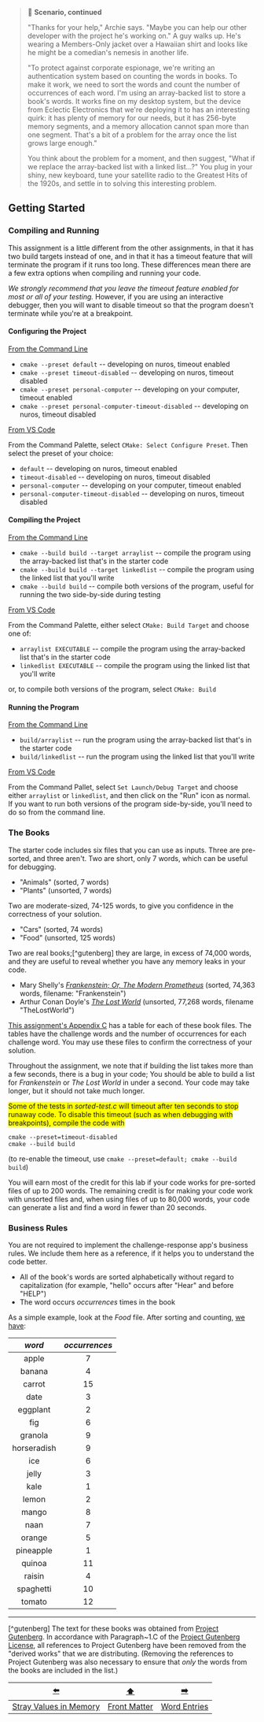 > 📇 **Scenario, continued**
>
> "Thanks for your help," Archie says.
> "Maybe you can help our other developer with the project he's working on."
> A guy walks up.
> He's wearing a Members-Only jacket over a Hawaiian shirt and looks like he might be a comedian's nemesis in another life.
>
> "To protect against corporate espionage, we're writing an authentication system based on counting the words in books.
> To make it work, we need to sort the words and count the number of occurrences of each word.
> I'm using an array-backed list to store a book's words.
> It works fine on my desktop system, but the device from Eclectic Electronics that we're deploying it to has an interesting quirk:
> it has plenty of memory for our needs, but it has 256-byte memory segments, and a memory allocation cannot span more than one segment.
> That's a bit of a problem for the array once the list grows large enough."
>
> You think about the problem for a moment, and then suggest, "What if we replace the array-backed list with a linked list...?"
> You plug in your shiny, new keyboard, tune your satellite radio to the Greatest Hits of the 1920s, and settle in to solving this interesting problem.

## Getting Started

### Compiling and Running

This assignment is a little different from the other assignments, in that it has two build targets instead of one,
and in that it has a timeout feature that will terminate the program if it runs too long.
These differences mean there are a few extra options when compiling and running your code.

*We strongly recommend that you leave the timeout feature enabled for most or all of your testing.*
However, if you are using an interactive debugger, then you will want to disable timeout so that the program doesn't terminate while you're at a breakpoint.

#### Configuring the Project

<u>From the Command Line</u>

- `cmake --preset default` -- developing on nuros, timeout enabled
- `cmake --preset timeout-disabled` -- developing on nuros, timeout disabled
- `cmake --preset personal-computer` -- developing on your computer, timeout enabled
- `cmake --preset personal-computer-timeout-disabled` -- developing on nuros, timeout disabled

<u>From VS Code</u>

From the Command Palette, select `CMake: Select Configure Preset`. Then select the preset of your choice:

- `default` -- developing on nuros, timeout enabled
- `timeout-disabled` -- developing on nuros, timeout disabled
- `personal-computer` -- developing on your computer, timeout enabled
- `personal-computer-timeout-disabled` -- developing on nuros, timeout disabled

#### Compiling the Project

<u>From the Command Line</u>

- `cmake --build build --target arraylist` -- compile the program using the array-backed list that's in the starter code
- `cmake --build build --target linkedlist` -- compile the program using the linked list that you'll write
- `cmake --build build` -- compile both versions of the program, useful for running the two side-by-side during testing

<u>From VS Code</u>

From the Command Palette, either select `CMake: Build Target` and choose one of:

- `arraylist EXECUTABLE` -- compile the program using the array-backed list that's in the starter code
- `linkedlist EXECUTABLE` -- compile the program using the linked list that you'll write

or, to compile both versions of the program, select `CMake: Build`

#### Running the Program

<u>From the Command Line</u>

- `build/arraylist` -- run the program using the array-backed list that's in the starter code
- `build/linkedlist` -- run the program using the linked list that you'll write

<u>From VS Code</u>

From the Command Pallet, select `Set Launch/Debug Target` and choose either `arraylist` or `linkedlist`, and then click on the "Run" icon as normal.
If you want to run both versions of the program side-by-side, you'll need to do so from the command line.

### The Books

The starter code includes six files that you can use as inputs.
Three are pre-sorted, and three aren't.
Two are short, only 7 words, which can be useful for debugging.
- "Animals"  (sorted, 7 words)
- "Plants" (unsorted, 7 words)

Two are moderate-sized, 74-125 words, to give you confidence in the correctness of your solution.
- "Cars"   (sorted,  74 words)
- "Food" (unsorted, 125 words)

Two are real books;[^gutenberg] they are large, in excess of 74,000 words, and they are useful to reveal whether you have any memory leaks in your code.
- Mary Shelly's [*Frankenstein; Or, The Modern Prometheus*](https://www.gutenberg.org/ebooks/84) (sorted, 74,363 words, filename: "Frankenstein")
- Arthur Conan Doyle's [*The Lost World*](https://www.gutenberg.org/ebooks/139) (unsorted, 77,268 words, filename "TheLostWorld")

[This assignment's Appendix C](CC-word-tables.md) has a table for each of these book files.
The tables have the challenge words and the number of occurrences for each challenge word.
You may use these files to confirm the correctness of your solution.

Throughout the assignment, we note that if building the list takes more than a few seconds, there is a bug in your code;
You should be able to build a list for *Frankenstein* or *The Lost World* in under a second.
Your code may take longer, but it should not take much longer.

<span style="background-color: yellow;">Some of the tests in *sorted-test.c* will timeout after ten seconds to stop runaway code.
To disable this timeout (such as when debugging with breakpoints), compile the code with</span>
```shell
cmake --preset=timeout-disabled
cmake --build build
```
(to re-enable the timeout, use `cmake --preset=default; cmake --build build`)

You will earn most of the credit for this lab if your code works for pre-sorted files of up to 200 words.
The remaining credit is for making your code work with unsorted files and, when using files of up to 80,000 words, your code can generate a list and find a word in fewer than 20 seconds.

### Business Rules

You are not required to implement the challenge-response app's business rules.
We include them here as a reference, if it helps you to understand the code better.

- All of the book's words are sorted alphabetically without regard to capitalization (for example, "hello" occurs after "Hear" and before "HELP")
- The word occurs *occurrences* times in the book

As a simple example, look at the *Food* file.
After sorting and counting, [we have](CC-word-tables.md#food):

|   *word*    | *occurrences* |
|:-----------:|:-------------:|
|    apple    |       7       |
|   banana    |       4       |
|   carrot    |      15       |
|    date     |       3       |
|  eggplant   |       2       |
|     fig     |       6       |
|   granola   |       9       |
| horseradish |       9       |
|     ice     |       6       |
|    jelly    |       3       |
|    kale     |       1       |
|    lemon    |       2       |
|    mango    |       8       |
|    naan     |       7       |
|   orange    |       5       |
|  pineapple  |       1       |
|   quinoa    |      11       |
|   raisin    |       4       |
|  spaghetti  |      10       |
|   tomato    |      12       |

---

[^gutenberg] The text for these books was obtained from [Project Gutenberg](https://www.gutenberg.org/).
In accordance with Paragraph~1.C of the [Project Gutenberg License](https://www.gutenberg.org/policy/license), all references to Project Gutenberg have been removed from the "derived works" that we are distributing.
(Removing the references to Project Gutenberg was also necessary to ensure that *only* the words from the books are included in the list.)

|           [⬅️](01-stray-values-in-memory.md)           |      [⬆️](../README.md)      |      [➡️](03-word-entries.md)      |
|:------------------------------------------------------:|:----------------------------:|:----------------------------------:|
| [Stray Values in Memory](01-stray-values-in-memory.md) | [Front Matter](../README.md) | [Word Entries](03-word-entries.md) |

